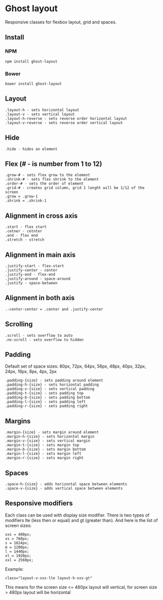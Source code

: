 # Ghost layout

Responsive classes for flexbox layout, grid and spaces.

## Install

### NPM

```
npm install ghost-layout
```

### Bower

```
bower install ghost-layout
```

## Layout


```
.layout-h - sets horizontal layout
.layout-v - sets vertical layout
.layout-h-reverse - sets reverse order horizontal layout
.layout-v-reverse - sets reverse order vertical layout
```

## Hide

```
.hide - hides an element
```

## Flex (# - is number from 1 to 12)

```
.grow-# - sets flex grow to the element
.shrink-# - sets flex shrink to the element
.order-# - sets the order of element
.grid-# - creates grid column, grid 1 lenght will be 1/12 of the screen
.grow = .grow-1
.shrink = .shrink-1
```

## Alignment in cross axis

```
.start - flex start
.cetner - cetnter
.end - flex end
.stretch - stretch
```

## Alignment in main axis

```
.justify-start - flex-start
.justify-center - center
.justify-end - flex-end
.justify-around - space-around
.justify - space-between
```

## Alignment in both axis
 
```
.-center-center = .center and .justify-center
```

## Scrolling

```
.scroll - sets overflow to auto
.no-scroll - sets overflow to hidden
```

## Padding

Default set of space sizes:
80px, 72px, 64px, 56px, 48px, 40px, 32px, 24px, 16px, 8px, 4px, 2px

```
.padding-{size} - sets padding around element
.padding-h-{size} - sets horizontal padding
.padding-v-{size} - sets vertical padding
.padding-t-{size} - sets padding top
.padding-b-{size} - sets padding bottom
.padding-l-{size} - sets padding left
.padding-r-{size} - sets padding right
```

## Margins

```
.margin-{size} - sets margin around element
.margin-h-{size} - sets horizontal margin
.margin-v-{size} - sets vertical margin
.margin-t-{size} - sets margin top
.margin-b-{size} - sets margin bottom
.margin-l-{size} - sets margin left
.margin-r-{size} - sets margin right
```

## Spaces

```
.space-h-{size} - adds horizontal space between elements
.space-v-{size} - adds vertical space between elements
```

## Responsive modifiers

Each class can be used with display size modifier.
There is two types of modifiers lte (less then or equal) and gt (greater than).
And here is the list of screen sizes:

```
xxs = 480px;
xs = 768px;
s = 1024px;
m = 1280px;
l = 1440px;
xl = 1920px;
xxl = 2560px;
```

Example:

```
class="layout-v-xxs-lte layout-h-xxs-gt"  
```

This means for the screen size <= 480px layout will vertical, for screen size > 480px layout will be horizontal